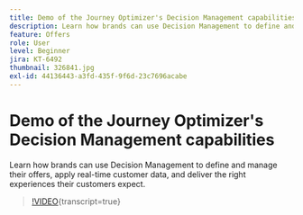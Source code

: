 ```yaml
---
title: Demo of the Journey Optimizer's Decision Management capabilities
description: Learn how brands can use Decision Management to define and manage their offers, apply real-time customer data, and deliver the right experiences their customers expect.
feature: Offers
role: User
level: Beginner
jira: KT-6492
thumbnail: 326841.jpg
exl-id: 44136443-a3fd-435f-9f6d-23c7696acabe
---
```

# Demo of the Journey Optimizer's Decision Management capabilities

Learn how brands can use  Decision Management to define and manage their offers, apply real-time customer data, and deliver the right experiences their customers expect.

>[!VIDEO](https://video.tv.adobe.com/v/326841?quality=12&learn=on){transcript=true}
